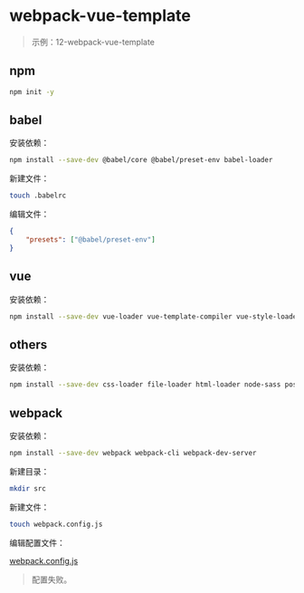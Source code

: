 # webpack-vue-template

> 示例：12-webpack-vue-template

## npm

```sh
npm init -y
```

## babel

安装依赖：

```sh
npm install --save-dev @babel/core @babel/preset-env babel-loader
```

新建文件：

```sh
touch .babelrc
```

编辑文件：

```json
{
    "presets": ["@babel/preset-env"]
}
```

## vue

安装依赖：

```sh
npm install --save-dev vue-loader vue-template-compiler vue-style-loader
```

## others

安装依赖：

```sh
npm install --save-dev css-loader file-loader html-loader node-sass postcss-cssnext postcss-plugin-px2rem postcss-pxtorem sass-loader style-loader url-loader clean-webpack-plugin html-webpack-plugin mini-css-extract-plugin
```

## webpack

安装依赖：

```sh
npm install --save-dev webpack webpack-cli webpack-dev-server
```

新建目录：

```sh 
mkdir src
```

新建文件：

```sh
touch webpack.config.js
```

编辑配置文件：

[webpack.config.js](./webpack.config.js)

> 配置失败。
